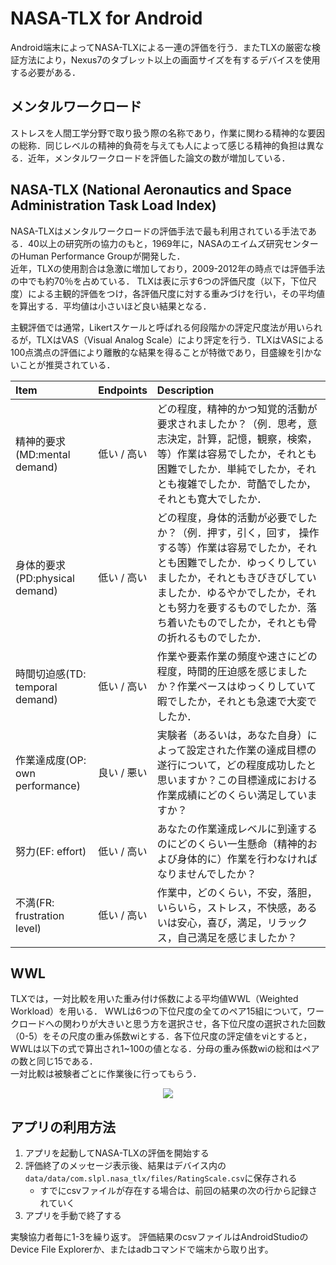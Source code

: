 # NASA-TLX for Android
Android端末によってNASA-TLXによる一連の評価を行う．またTLXの厳密な検証方法により，Nexus7のタブレット以上の画面サイズを有するデバイスを使用する必要がある．


## メンタルワークロード
ストレスを人間工学分野で取り扱う際の名称であり，作業に関わる精神的な要因の総称．同じレベルの精神的負荷を与えても人によって感じる精神的負担は異なる．近年，メンタルワークロードを評価した論文の数が増加している．


## NASA-TLX (National Aeronautics and Space Administration Task Load Index)
NASA-TLXはメンタルワークロードの評価手法で最も利用されている手法である．40以上の研究所の協力のもと，1969年に，NASAのエイムズ研究センターのHuman Performance Groupが開発した．  
近年，TLXの使用割合は急激に増加しており，2009-2012年の時点では評価手法の中でも約70％を占めている． 
TLXは表に示す6つの評価尺度（以下，下位尺度）による主観的評価をつけ，各評価尺度に対する重みづけを行い，その平均値を算出する．平均値は小さいほど良い結果となる．  

主観評価では通常，Likertスケールと呼ばれる何段階かの評定尺度法が用いられるが，TLXはVAS（Visual Analog Scale）により評定を行う．TLXはVASによる100点満点の評価により離散的な結果を得ることが特徴であり，目盛線を引かないことが推奨されている．  


|Item|Endpoints|Description|
|:---|:---|:---|
|精神的要求(MD:mental demand)|低い / 高い|どの程度，精神的かつ知覚的活動が要求されましたか？（例．思考，意志決定，計算，記憶，観察，検索，等）作業は容易でしたか，それとも困難でしたか．単純でしたか，それとも複雑でしたか．苛酷でしたか，それとも寛大でしたか．|
|身体的要求(PD:physical demand)|低い / 高い|どの程度，身体的活動が必要でしたか？（例．押す，引く，回す， 操作する等）作業は容易でしたか，それとも困難でしたか．ゆっくりしていましたか，それともきびきびしていましたか．ゆるやかでしたか，それとも努力を要するものでしたか．落ち着いたものでしたか，それとも骨の折れるものでしたか．|
|時間切迫感(TD: temporal demand)|低い / 高い|作業や要素作業の頻度や速さにどの程度，時間的圧迫感を感じましたか？作業ペースはゆっくりしていて暇でしたか，それとも急速で大変でしたか．|
|作業達成度(OP: own performance)|良い / 悪い|実験者（あるいは，あなた自身）によって設定された作業の達成目標の遂行について，どの程度成功したと思いますか？この目標達成における作業成績にどのくらい満足していますか？|
|努力(EF: effort)|低い / 高い|あなたの作業達成レベルに到達するのにどのくらい一生懸命（精神的および身体的に）作業を行わなければなりませんでしたか？|
|不満(FR: frustration level)|低い / 高い|作業中，どのくらい，不安，落胆，いらいら，ストレス，不快感，あるいは安心，喜び，満足，リラックス，自己満足を感じましたか？|


## WWL
TLXでは，一対比較を用いた重み付け係数による平均値WWL（Weighted Workload）を用いる．
WWLは6つの下位尺度の全てのペア15組について，ワークロードへの関わりが大きいと思う方を選択させ，各下位尺度の選択された回数（0-5）をその尺度の重み係数wiとする．各下位尺度の評定値をviとすると，WWLは以下の式で算出され1~100の値となる．分母の重み係数wiの総和はペアの数と同じ15である．  
一対比較は被験者ごとに作業後に行ってもらう．　

<div align="center">
<img src="https://latex.codecogs.com/gif.latex?WWL=\frac{\sum_{i-1}^{6}(wivi)}{\sum_{i-1}^{6}wi}"/> 
</div>

## アプリの利用方法
1. アプリを起動してNASA-TLXの評価を開始する
2. 評価終了のメッセージ表示後、結果はデバイス内の`data/data/com.slpl.nasa_tlx/files/RatingScale.csv`に保存される
   - すでにcsvファイルが存在する場合は、前回の結果の次の行から記録されていく
3. アプリを手動で終了する

実験協力者毎に1-3を繰り返す。
評価結果のcsvファイルはAndroidStudioのDevice File Explorerか、またはadbコマンドで端末から取り出す。

